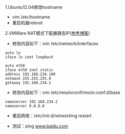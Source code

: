 1.Ubuntu12.04修改hostname
- vim /etc/hostname
- 重启机器reboot

2.VMWare NAT模式下配置静态IP([参考博客](http://blog.csdn.net/zhongwen7710/article/details/43155181))
- 修改内容如下：vim /etc/network/interfaces
```
auto lo
iface lo inet loopback

auto eth0
iface eth0 inet static
address 192.168.234.100
netmask 255.255.255.0
gateway 192.168.234.2
```
- 修改内容如下：vim /etc/resolvconf/resolv.conf.d/base
```
nameserver 192.168.234.2
nameserver 8.8.8.8
```
- 重启网络：/etc/init.d/networking restart

- 测试：ping www.baidu.com

